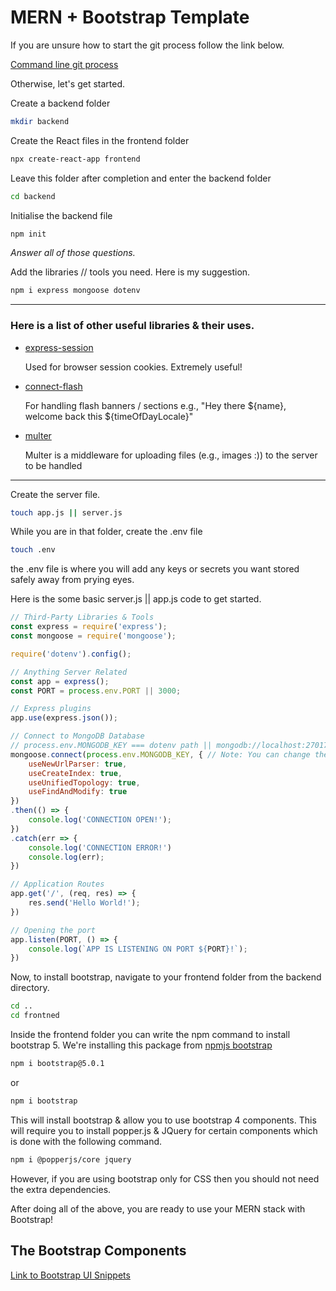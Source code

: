 # MERN + Bootstrap Template

<!-- Reminder: When using a MERN Stack, Node is used as a backend to process CRUD operations and any other server side operations such as authentication.

Whereas React can & will handle all of the routing between different pages. -->



If you are unsure how to start the git process follow the link below.

<a href="https://github.com/Code-By-Rob/Templates/blob/main/README.md#the-command-line-git-process">Command line git process</a>

Otherwise, let's get started.

Create a backend folder

```sh
mkdir backend
```

Create the React files in the frontend folder

```sh
npx create-react-app frontend
```

Leave this folder after completion and enter the backend folder

```sh
cd backend
```

Initialise the backend file

```sh
npm init
```

*Answer all of those questions.*

Add the libraries // tools you need. 
Here is my suggestion.

```sh
npm i express mongoose dotenv
```

---

<h3>Here is a list of other useful libraries & their uses.</h3>
<div>
    <ul>
        <li>
            <a href="expressjs.com/en/resources/middleware/session.html">express-session</a>
            <p>
                Used for browser session cookies. Extremely useful!
            </p>
        </li>
        <li>
            <a href="https://www.npmjs.com/package/connect-flash">connect-flash</a>
            <p>For handling flash banners / sections e.g., "Hey there ${name}, welcome back this ${timeOfDayLocale}"</p>
        </li>
        <li>
            <a href="https://www.npmjs.com/package/multer">multer</a>
            <p>Multer is a middleware for uploading files (e.g., images :)) to the server to be handled</p>
        </li>
        <!-- <li></li> -->
    </ul>
</div>

---

Create the server file.

```sh
touch app.js || server.js
```

While you are in that folder, create the .env file

```sh
touch .env
```

the .env file is where you will add any keys or secrets you want stored safely away from prying eyes.

Here is the some basic server.js || app.js code to get started.

```js
// Third-Party Libraries & Tools
const express = require('express');
const mongoose = require('mongoose');

require('dotenv').config();

// Anything Server Related
const app = express();
const PORT = process.env.PORT || 3000;

// Express plugins
app.use(express.json());

// Connect to MongoDB Database
// process.env.MONGODB_KEY === dotenv path || mongodb://localhost:27017/mern-basic-template-database
mongoose.connect(process.env.MONGODB_KEY, { // Note: You can change the string after the '/' to whatever suites you.
    useNewUrlParser: true, 
	useCreateIndex: true,
	useUnifiedTopology: true,
	useFindAndModify: true
})
.then(() => {
    console.log('CONNECTION OPEN!');
})
.catch(err => {
    console.log('CONNECTION ERROR!')
    console.log(err);
})

// Application Routes
app.get('/', (req, res) => {
    res.send('Hello World!');
})

// Opening the port
app.listen(PORT, () => {
    console.log(`APP IS LISTENING ON PORT ${PORT}!`);
})
```

Now, to install bootstrap, navigate to your frontend folder from the backend directory.

```sh
cd ..
cd frontned
```

Inside the frontend folder you can write the npm command to install bootstrap 5.
We're installing this package from [npmjs bootstrap](https://www.npmjs.com/package/bootstrap/v/5.0.1)

```sh
npm i bootstrap@5.0.1
```

or

```sh
npm i bootstrap
```

This will install bootstrap & allow you to use bootstrap 4 components. This will require you to install popper.js & JQuery for certain components which is done with the following command.

```sh
npm i @popperjs/core jquery
```

However, if you are using bootstrap only for CSS then you should not need the extra dependencies.

After doing all of the above, you are ready to use your MERN stack with Bootstrap!

## The Bootstrap Components

[Link to Bootstrap UI Snippets](https://getbootstrap.com/docs/5.1/examples/)